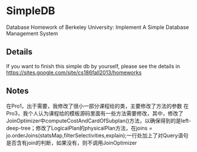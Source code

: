 # SimpleDB
Database Homework of Berkeley University: Implement A Simple Database Management System 

## Details
If you want to finish this simple db by yourself, please see the details in https://sites.google.com/site/cs186fall2013/homeworks

## Notes
在Pro1，出于需要，我修改了很小一部分课程给的类，主要修改了方法的参数
在Pro3，我个人认为课程给的模板源码里面有一些方法需要修改，其中，修改了JoinOptimizer中computeCostAndCardOfSubplan()方法，以确保得到的是left-deep-tree；修改了LogicalPlan的physicalPlan方法，在joins = jo.orderJoins(statsMap,filterSelectivities,explain);一行处加上了对Query语句是否含有join的判断，如果没有，则不调用JoinOptimizer
